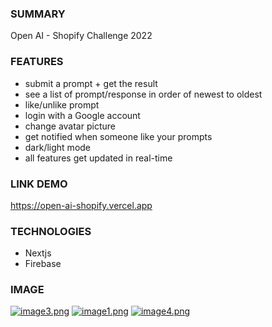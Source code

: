 
### SUMMARY 
Open AI - Shopify Challenge 2022

### FEATURES
- submit a prompt  + get the result
- see a list of prompt/response in order of newest to oldest
- like/unlike prompt
- login with a Google account
- change avatar picture
- get notified when someone like your prompts
- dark/light mode
- all features get updated in real-time

### LINK DEMO
https://open-ai-shopify.vercel.app

### TECHNOLOGIES
- Nextjs
- Firebase

### IMAGE
[![image3.png](https://i.postimg.cc/ZqL5SMPF/image3.png)](https://postimg.cc/PLPjbKRP)
[![image1.png](https://i.postimg.cc/L5QV0D0m/image1.png)](https://postimg.cc/XBFFrfbP)
[![image4.png](https://i.postimg.cc/DyKfShCd/image4.png)](https://postimg.cc/Z0VzQGzC)

